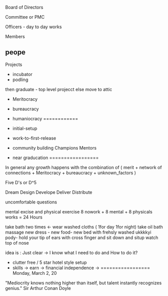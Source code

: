 Board of Directors

Committee or PMC

Officers - day to day works

Members

peope
------------

Projects
 - incubator
 - podling

then graduate
    - top level projecct
else move to attic


- Meritocracy
- bureaucracy
- humaniocracy
============

- initial-setup
- work-to-first-release 
- community building 
  Champions
  Mentors

- near graducation
=================

In general any growth happens  with the combination of ( merit + network of connections + Meritocracy + bureaucracy + unknown_factors )

Five D's or D^5

Dream
Design
Develope
Deliver
Distribute

uncomfortable questions

mental excise and physical exercise 
8 nowork + 8 mental + 8 physicals works = 24 Hours

take bath two times <- wear washed cloths ( 1for day 1for night)
take oil bath
massage
new dress - new food- new bed with frehsly washed
ukkkkyi pody- hold your tip of ears with cross finger and sit down and situp
watch top of nose


idea is : Just clear  -> I know what I need to do and How to do it? 
- clutter free / 5 star hotel style setup
- skills -> earn -> financial independence ->
=================
                                                                                                  Monday, March 2, 20

 "Mediocrity knows nothing higher than itself, but talent instantly recognizes genius."
 Sir Arthur Conan Doyle

